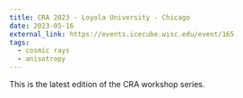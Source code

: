 ```yaml
---
title: CRA 2023 - Loyola University - Chicago
date: 2023-05-16
external_link: https://events.icecube.wisc.edu/event/165
tags:
  - cosmic rays
  - anisotropy
---
```


This is the latest edition of the CRA workshop series.

<!--more-->
